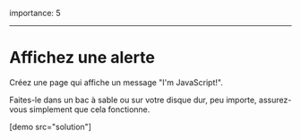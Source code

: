 importance: 5

---

# Affichez une alerte

Créez une page qui affiche un message "I'm JavaScript!".

Faites-le dans un bac à sable ou sur votre disque dur, peu importe, assurez-vous simplement que cela fonctionne.

[demo src="solution"]


